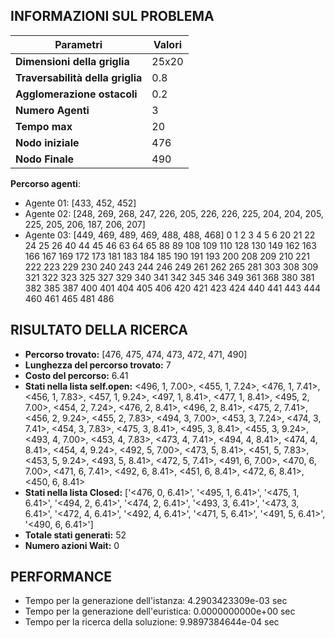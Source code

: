 ## INFORMAZIONI SUL PROBLEMA
| **Parametri** | Valori |
| --- | --- |
| **Dimensioni della griglia** | 25x20 |
| **Traversabilità della griglia** | 0.8 |
| **Agglomerazione ostacoli** | 0.2 |
| **Numero Agenti** | 3 |
| **Tempo max** | 20 |
| **Nodo iniziale** | 476 |
| **Nodo Finale** | 490 |

 **Percorso agenti**:
- Agente 01: [433, 452, 452]
- Agente 02: [248, 269, 268, 247, 226, 205, 226, 226, 225, 204, 204, 205, 225, 205, 206, 187, 206, 207]
- Agente 03: [449, 469, 489, 469, 488, 488, 468]
0 1 2 3 4 5 6 20 21 22 24 25 26 40 44 45 46 63 64 65 88 89 108 109 110 128 130 149 162 163 166 167 169 172 173 181 183 184 185 190 191 193 200 208 209 210 221 222 223 229 230 240 243 244 246 249 261 262 265 281 303 308 309 321 322 323 325 327 329 340 341 342 345 346 349 361 368 380 381 382 385 387 400 401 404 405 406 420 421 423 424 440 441 443 444 460 461 465 481 486 
<!-- ************************** -->
## RISULTATO DELLA RICERCA
  * **Percorso trovato:** [476, 475, 474, 473, 472, 471, 490]
  * **Lunghezza del percorso trovato:** 7
  * **Costo del percorso:**  6.41
  * **Stati nella lista self.open:** <496, 1,  7.00>, <455, 1,  7.24>, <476, 1,  7.41>, <456, 1,  7.83>, <457, 1,  9.24>, <497, 1,  8.41>, <477, 1,  8.41>, <495, 2,  7.00>, <454, 2,  7.24>, <476, 2,  8.41>, <496, 2,  8.41>, <475, 2,  7.41>, <456, 2,  9.24>, <455, 2,  7.83>, <494, 3,  7.00>, <453, 3,  7.24>, <474, 3,  7.41>, <454, 3,  7.83>, <475, 3,  8.41>, <495, 3,  8.41>, <455, 3,  9.24>, <493, 4,  7.00>, <453, 4,  7.83>, <473, 4,  7.41>, <494, 4,  8.41>, <474, 4,  8.41>, <454, 4,  9.24>, <492, 5,  7.00>, <473, 5,  8.41>, <451, 5,  7.83>, <453, 5,  9.24>, <493, 5,  8.41>, <472, 5,  7.41>, <491, 6,  7.00>, <470, 6,  7.00>, <471, 6,  7.41>, <492, 6,  8.41>, <451, 6,  8.41>, <472, 6,  8.41>, <450, 6,  8.41>
  * **Stati nella lista Closed:** ['<476, 0, 6.41>', '<495, 1, 6.41>', '<475, 1, 6.41>', '<494, 2, 6.41>', '<474, 2, 6.41>', '<493, 3, 6.41>', '<473, 3, 6.41>', '<472, 4, 6.41>', '<492, 4, 6.41>', '<471, 5, 6.41>', '<491, 5, 6.41>', '<490, 6, 6.41>']
  * **Totale stati generati:** 52
  * **Numero azioni Wait:** 0

<!-- ************************** -->
## PERFORMANCE
* Tempo per la generazione dell'istanza: 4.2903423309e-03 sec
* Tempo per la generazione dell'euristica: 0.0000000000e+00 sec
* Tempo per la ricerca della soluzione: 9.9897384644e-04 sec
